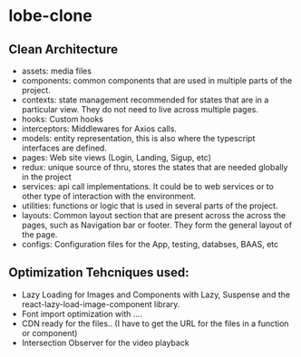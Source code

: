# lobe-clone

## Clean Architecture
- assets: media files
- components: common components that are used in multiple parts of the project.
- contexts: state management recommended for states that are in a particular view. They do not need to live across multiple pages.
- hooks: Custom hooks
- interceptors: Middlewares for Axios calls.
- models: entity representation, this is also where the typescript interfaces are defined.
- pages: Web site views (Login, Landing, Sigup, etc)
- redux: unique source of thru, stores the states that are needed globally in the project
- services: api call implementations. It could be to web services or to other type of interaction with the environment.
- utilities: functions or logic that is used in several parts of the project.
- layouts: Common layout section that are present across the across the pages, such as Navigation bar or footer. They form the general layout of the page.
- configs: Configuration files for the App, testing, databses, BAAS, etc


## Optimization Tehcniques used:
- Lazy Loading for Images and Components with Lazy, Suspense and the react-lazy-load-image-component library.
- Font import optimization with .... 
- CDN ready for the files.. (I have to get the URL for the files in a function or component)
- Intersection Observer for the video playback
